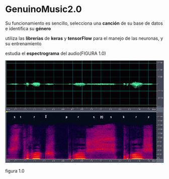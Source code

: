 # GenuinoMusic2.0

Su funcionamiento es sencillo, selecciona una **canción** de su base de datos e identifica su **género**

utiliza las **librerías** de **keras** y  **tensorFlow** para el manejo de las neuronas, y su entrenamiento

estudia el **espectrograma** del audio(FIGURA 1.0)

![1655046028411](image/README/1655046028411.png)

figura 1.0
